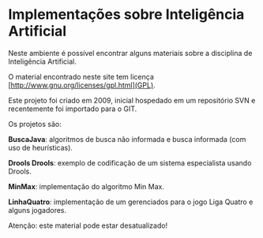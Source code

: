 Implementações sobre Inteligência Artificial
==============================================

Neste ambiente é possível encontrar alguns materiais sobre a disciplina de Inteligência Artificial.

O material encontrado neste site tem licença [http://www.gnu.org/licenses/gpl.html](GPL).

Este projeto foi criado em 2009, inicial hospedado em um repositório SVN e recentemente foi importado para o GIT.

Os projetos são:

**BuscaJava**: algoritmos de busca não informada e busca informada (com uso de heurísticas).

**Drools Drools**: exemplo de codificação de um sistema especialista usando Drools.

**MinMax**: implementação do algoritmo Min Max.

**LinhaQuatro**: implementação de um gerenciados para o jogo Liga Quatro e alguns jogadores.

Atenção: este material pode estar desatualizado!
